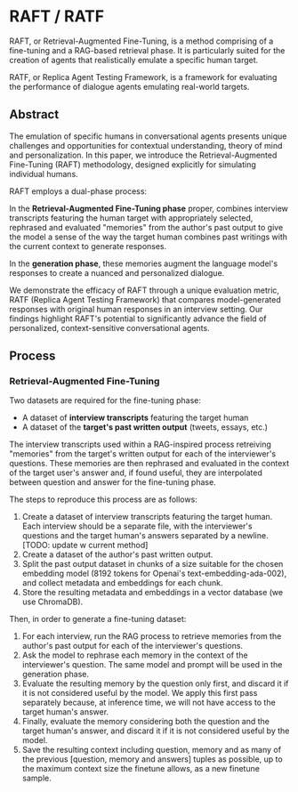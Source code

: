 # RAFT / RATF

RAFT, or Retrieval-Augmented Fine-Tuning, is a method comprising of a fine-tuning and a RAG-based retrieval phase. It is particularly suited for the creation of agents that realistically emulate a specific human target.

RATF, or Replica Agent Testing Framework, is a framework for evaluating the performance of dialogue agents emulating real-world targets.

## Abstract

The emulation of specific humans in conversational agents presents unique challenges and opportunities for contextual understanding, theory of mind and personalization. In this paper, we introduce the Retrieval-Augmented Fine-Tuning (RAFT) methodology, designed explicitly for simulating individual humans.

RAFT employs a dual-phase process:

In the **Retrieval-Augmented Fine-Tuning phase** proper, combines interview transcripts featuring the human target with appropriately selected, rephrased and evaluated "memories" from the author's past output to give the model a sense of the way the target human combines past writings with the current context to generate responses.

In the **generation phase**, these memories augment the language model's responses to create a nuanced and personalized dialogue.

We demonstrate the efficacy of RAFT through a unique evaluation metric, RATF (Replica Agent Testing Framework) that compares model-generated responses with original human responses in an interview setting. Our findings highlight RAFT's potential to significantly advance the field of personalized, context-sensitive conversational agents.

## Process

### Retrieval-Augmented Fine-Tuning

Two datasets are required for the fine-tuning phase:

- A dataset of **interview transcripts** featuring the target human
- A dataset of the **target's past written output** (tweets, essays, etc.)

The interview transcripts used within a RAG-inspired process retreiving "memories" from the target's written output for each of the interviewer's questions. These memories are then rephrased and evaluated in the context of the target user's answer and, if found useful, they are interpolated between question and answer for the fine-tuning phase.

The steps to reproduce this process are as follows:

1. Create a dataset of interview transcripts featuring the target human. Each interview should be a separate file, with the interviewer's questions and the target human's answers separated by a newline. [TODO: update w current method]
2. Create a dataset of the author's past written output.
3. Split the past output dataset in chunks of a size suitable for the chosen embedding model (8192 tokens for Openai's text-embedding-ada-002), and collect metadata and embeddings for each chunk.
4. Store the resulting metadata and embeddings in a vector database (we use ChromaDB).

Then, in order to generate a fine-tuning dataset:

1. For each interview, run the RAG process to retrieve memories from the author's past output for each of the interviewer's questions.
2. Ask the model to rephrase each memory in the context of the interviewer's question. The same model and prompt will be used in the generation phase.
3. Evaluate the resulting memory by the question only first, and discard it if it is not considered useful by the model. We apply this first pass separately because, at inference time, we will not have access to the target human's answer.
4. Finally, evaluate the memory considering both the question and the target human's answer, and discard it if it is not considered useful by the model.
5. Save the resulting context including question, memory and as many of the previous [question, memory and answers] tuples as possible, up to the maximum context size the finetune allows, as a new finetune sample.
